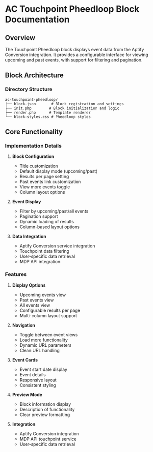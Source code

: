 # AC Touchpoint Pheedloop Block Documentation

## Overview
The Touchpoint Pheedloop block displays event data from the Aptify Conversion integration. It provides a configurable interface for viewing upcoming and past events, with support for filtering and pagination.

## Block Architecture

### Directory Structure
```
ac-touchpoint-pheedloop/
├── block.json       # Block registration and settings
├── init.php        # Block initialization and logic
├── render.php      # Template renderer
└── block-styles.css # Pheedloop styles
```

## Core Functionality

### Implementation Details

1. **Block Configuration**
   - Title customization
   - Default display mode (upcoming/past)
   - Results per page setting
   - Past events link customization
   - View more events toggle
   - Column layout options

2. **Event Display**
   - Filter by upcoming/past/all events
   - Pagination support
   - Dynamic loading of results
   - Column-based layout options

3. **Data Integration**
   - Aptify Conversion service integration
   - Touchpoint data filtering
   - User-specific data retrieval
   - MDP API integration

### Features

1. **Display Options**
   - Upcoming events view
   - Past events view
   - All events view
   - Configurable results per page
   - Multi-column layout support

2. **Navigation**
   - Toggle between event views
   - Load more functionality
   - Dynamic URL parameters
   - Clean URL handling

3. **Event Cards**
   - Event start date display
   - Event details
   - Responsive layout
   - Consistent styling

4. **Preview Mode**
   - Block information display
   - Description of functionality
   - Clear preview formatting

5. **Integration**
   - Aptify Conversion integration
   - MDP API touchpoint service
   - User-specific data retrieval
